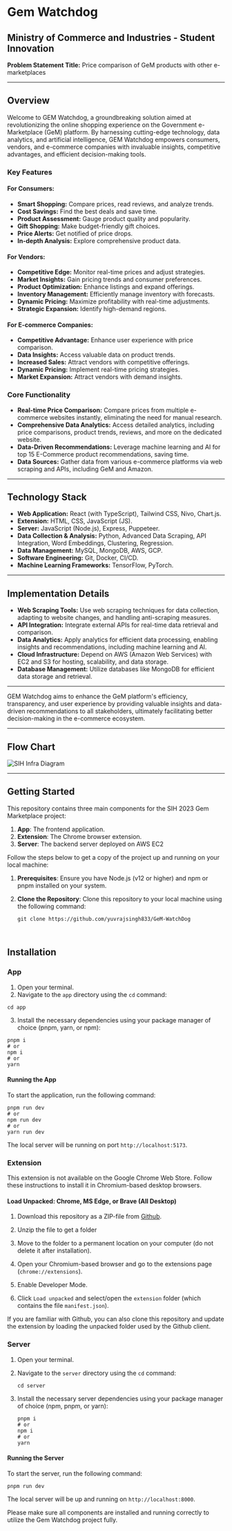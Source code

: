 # Gem Watchdog

## Ministry of Commerce and Industries - Student Innovation



**Problem Statement Title:** Price comparison of GeM products with other e-marketplaces


---

## Overview

Welcome to GEM Watchdog, a groundbreaking solution aimed at revolutionizing the online shopping experience on the Government e-Marketplace (GeM) platform. By harnessing cutting-edge technology, data analytics, and artificial intelligence, GEM Watchdog empowers consumers, vendors, and e-commerce companies with invaluable insights, competitive advantages, and efficient decision-making tools.

### Key Features

#### For Consumers:

- **Smart Shopping:** Compare prices, read reviews, and analyze trends.
- **Cost Savings:** Find the best deals and save time.
- **Product Assessment:** Gauge product quality and popularity.
- **Gift Shopping:** Make budget-friendly gift choices.
- **Price Alerts:** Get notified of price drops.
- **In-depth Analysis:** Explore comprehensive product data.

#### For Vendors:

- **Competitive Edge:** Monitor real-time prices and adjust strategies.
- **Market Insights:** Gain pricing trends and consumer preferences.
- **Product Optimization:** Enhance listings and expand offerings.
- **Inventory Management:** Efficiently manage inventory with forecasts.
- **Dynamic Pricing:** Maximize profitability with real-time adjustments.
- **Strategic Expansion:** Identify high-demand regions.

#### For E-commerce Companies:

- **Competitive Advantage:** Enhance user experience with price comparison.
- **Data Insights:** Access valuable data on product trends.
- **Increased Sales:** Attract vendors with competitive offerings.
- **Dynamic Pricing:** Implement real-time pricing strategies.
- **Market Expansion:** Attract vendors with demand insights.

### Core Functionality

- **Real-time Price Comparison:** Compare prices from multiple e-commerce websites instantly, eliminating the need for manual research.
- **Comprehensive Data Analytics:** Access detailed analytics, including price comparisons, product trends, reviews, and more on the dedicated website.
- **Data-Driven Recommendations:** Leverage machine learning and AI for top 15 E-Commerce product recommendations, saving time.
- **Data Sources:** Gather data from various e-commerce platforms via web scraping and APIs, including GeM and Amazon.

---

## Technology Stack

- **Web Application:** React (with TypeScript), Tailwind CSS, Nivo, Chart.js.
- **Extension:** HTML, CSS, JavaScript (JS).
- **Server:** JavaScript (Node.js), Express, Puppeteer.
- **Data Collection & Analysis:** Python, Advanced Data Scraping, API Integration, Word Embeddings, Clustering, Regression.
- **Data Management:** MySQL, MongoDB, AWS, GCP.
- **Software Engineering:** Git, Docker, CI/CD.
- **Machine Learning Frameworks:** TensorFlow, PyTorch.

---

## Implementation Details

- **Web Scraping Tools:** Use web scraping techniques for data collection, adapting to website changes, and handling anti-scraping measures.
- **API Integration:** Integrate external APIs for real-time data retrieval and comparison.
- **Data Analytics:** Apply analytics for efficient data processing, enabling insights and recommendations, including machine learning and AI.
- **Cloud Infrastructure:** Depend on AWS (Amazon Web Services) with EC2 and S3 for hosting, scalability, and data storage.
- **Database Management:** Utilize databases like MongoDB for efficient data storage and retrieval.

---


GEM Watchdog aims to enhance the GeM platform's efficiency, transparency, and user experience by providing valuable insights and data-driven recommendations to all stakeholders, ultimately facilitating better decision-making in the e-commerce ecosystem.

---

## Flow Chart

![SIH Infra Diagram](https://github.com/Geoffrey-Anto/sih-2023/assets/70687348/77ec01d5-9f93-4639-91ae-28575de293ff)

---

## Getting Started

This repository contains three main components for the SIH 2023 Gem Marketplace project:

1. **App**: The frontend application.
2. **Extension**: The Chrome browser extension.
3. **Server**: The backend server deployed on AWS EC2

Follow the steps below to get a copy of the project up and running on your local machine:

1. **Prerequisites**: Ensure you have Node.js (v12 or higher) and npm or pnpm installed on your system.

2. **Clone the Repository**: Clone this repository to your local machine using the following command:

   ```
   git clone https://github.com/yuvrajsingh833/GeM-WatchDog
   ```

   ```


## Installation

### App

1. Open your terminal.
2. Navigate to the `app` directory using the `cd` command:

```
cd app
```

3. Install the necessary dependencies using your package manager of choice (pnpm, yarn, or npm):

```
pnpm i
# or
npm i
# or
yarn
```

#### Running the App

To start the application, run the following command:

```
pnpm run dev
# or
npm run dev
# or
yarn run dev
```

The local server will be running on port `http://localhost:5173`.

### Extension

This extension is not available on the Google Chrome Web Store. Follow these instructions to install it in Chromium-based desktop browsers.

#### Load Unpacked: Chrome, MS Edge, or Brave (All Desktop)

1. Download this repository as a ZIP-file from [Github](https://github.com/yuvrajsingh833/GeM-WatchDog).

2. Unzip the file to get a folder 

3. Move to the folder to a permanent location on your computer (do not delete it after installation).

4. Open your Chromium-based browser and go to the extensions page (`chrome://extensions`).

5. Enable Developer Mode.

6. Click `Load unpacked` and select/open the `extension` folder (which contains the file `manifest.json`).

If you are familiar with Github, you can also clone this repository and update the extension by loading the unpacked folder used by the Github client.

### Server

1. Open your terminal.

2. Navigate to the `server` directory using the `cd` command:

   ```
   cd server
   ```

3. Install the necessary server dependencies using your package manager of choice (npm, pnpm, or yarn):
   ```
   pnpm i
   # or
   npm i
   # or
   yarn
   ```

#### Running the Server

To start the server, run the following command:

```
pnpm run dev
```

The local server will be up and running on `http://localhost:8000`.

Please make sure all components are installed and running correctly to utilize the Gem Watchdog project fully.
